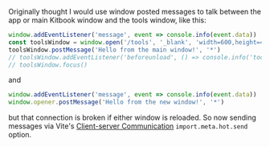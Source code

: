 Originally thought I would use window posted messages to talk between the app or main Kitbook window and the tools window, like this: 

```ts title="tools"
window.addEventListener('message', event => console.info(event.data))
const toolsWindow = window.open('/tools', '_blank', 'width=600,height=400')
toolsWindow.postMessage('Hello from the main window!', '*')
// toolsWindow.addEventListener('beforeunload', () => console.info('toolsWindow is being closed'))
// toolsWindow.focus()
```

and 

```ts title="tools"
window.addEventListener('message', event => console.info(event.data))
window.opener.postMessage('Hello from the new window!', '*')
```

but that connection is broken if either window is reloaded. So now sending messages via Vite's [Client-server Communication](https://vitejs.dev/guide/api-plugin#client-server-communication) `import.meta.hot.send` option.